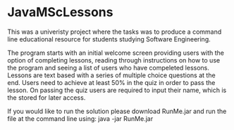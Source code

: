 # JavaMScLessons

This was a univeristy project where the tasks was to produce a command line educational resource for students studying Software Engineering.

The program starts with an initial welcome screen providing users with the option of completing lessons, reading through instructions on how to use the program and seeing a list of users who have compeleted lessons. Lessons are text based with a series of multiple choice questions at the end. Users need to achieve at least 50% in the quiz in order to pass the lesson. On passing the quiz users are required to input their name, which is the stored for later access. 

If you would like to run the solution please download RunMe.jar and run the file at the command line using: java -jar RunMe.jar

